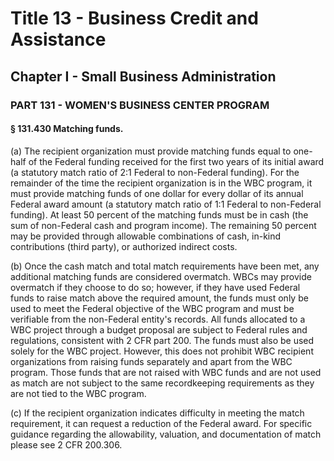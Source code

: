
# Title 13 - Business Credit and Assistance
## Chapter I - Small Business Administration
### PART 131 - WOMEN'S BUSINESS CENTER PROGRAM
#### § 131.430 Matching funds.

(a) The recipient organization must provide matching funds equal to one-half of the Federal funding received for the first two years of its initial award (a statutory match ratio of 2:1 Federal to non-Federal funding). For the remainder of the time the recipient organization is in the WBC program, it must provide matching funds of one dollar for every dollar of its annual Federal award amount (a statutory match ratio of 1:1 Federal to non-Federal funding). At least 50 percent of the matching funds must be in cash (the sum of non-Federal cash and program income). The remaining 50 percent may be provided through allowable combinations of cash, in-kind contributions (third party), or authorized indirect costs.

(b) Once the cash match and total match requirements have been met, any additional matching funds are considered overmatch. WBCs may provide overmatch if they choose to do so; however, if they have used Federal funds to raise match above the required amount, the funds must only be used to meet the Federal objective of the WBC program and must be verifiable from the non-Federal entity's records. All funds allocated to a WBC project through a budget proposal are subject to Federal rules and regulations, consistent with 2 CFR part 200. The funds must also be used solely for the WBC project. However, this does not prohibit WBC recipient organizations from raising funds separately and apart from the WBC program. Those funds that are not raised with WBC funds and are not used as match are not subject to the same recordkeeping requirements as they are not tied to the WBC program.

(c) If the recipient organization indicates difficulty in meeting the match requirement, it can request a reduction of the Federal award. For specific guidance regarding the allowability, valuation, and documentation of match please see 2 CFR 200.306.
